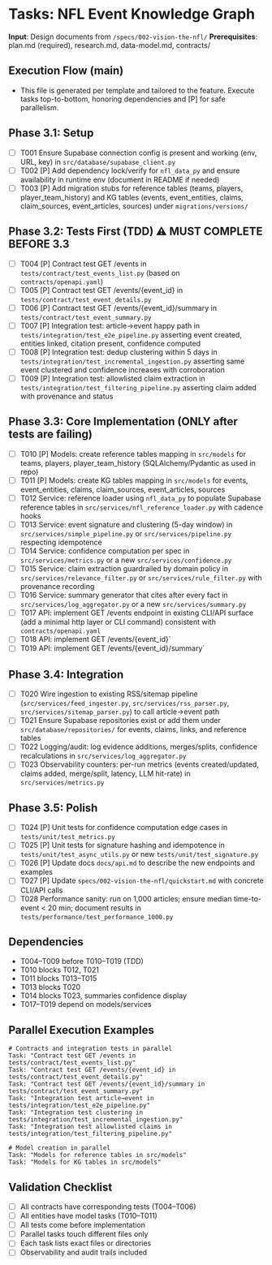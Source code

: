 # Tasks: NFL Event Knowledge Graph

**Input**: Design documents from `/specs/002-vision-the-nfl/`
**Prerequisites**: plan.md (required), research.md, data-model.md, contracts/

## Execution Flow (main)
- This file is generated per template and tailored to the feature. Execute tasks top-to-bottom, honoring dependencies and [P] for safe parallelism.

## Phase 3.1: Setup
- [ ] T001 Ensure Supabase connection config is present and working (env, URL, key) in `src/database/supabase_client.py`
- [ ] T002 [P] Add dependency lock/verify for `nfl_data_py` and ensure availability in runtime env (document in README if needed)
- [ ] T003 [P] Add migration stubs for reference tables (teams, players, player_team_history) and KG tables (events, event_entities, claims, claim_sources, event_articles, sources) under `migrations/versions/`

## Phase 3.2: Tests First (TDD) ⚠️ MUST COMPLETE BEFORE 3.3
- [ ] T004 [P] Contract test GET /events in `tests/contract/test_events_list.py` (based on `contracts/openapi.yaml`)
- [ ] T005 [P] Contract test GET /events/{event_id} in `tests/contract/test_event_details.py`
- [ ] T006 [P] Contract test GET /events/{event_id}/summary in `tests/contract/test_event_summary.py`
- [ ] T007 [P] Integration test: article→event happy path in `tests/integration/test_e2e_pipeline.py` asserting event created, entities linked, citation present, confidence computed
- [ ] T008 [P] Integration test: dedup clustering within 5 days in `tests/integration/test_incremental_ingestion.py` asserting same event clustered and confidence increases with corroboration
- [ ] T009 [P] Integration test: allowlisted claim extraction in `tests/integration/test_filtering_pipeline.py` asserting claim added with provenance and status

## Phase 3.3: Core Implementation (ONLY after tests are failing)
- [ ] T010 [P] Models: create reference tables mapping in `src/models` for teams, players, player_team_history (SQLAlchemy/Pydantic as used in repo)
- [ ] T011 [P] Models: create KG tables mapping in `src/models` for events, event_entities, claims, claim_sources, event_articles, sources
- [ ] T012 Service: reference loader using `nfl_data_py` to populate Supabase reference tables in `src/services/nfl_reference_loader.py` with cadence hooks
- [ ] T013 Service: event signature and clustering (5-day window) in `src/services/simple_pipeline.py` or `src/services/pipeline.py` respecting idempotence
- [ ] T014 Service: confidence computation per spec in `src/services/metrics.py` or a new `src/services/confidence.py`
- [ ] T015 Service: claim extraction guardrailed by domain policy in `src/services/relevance_filter.py` or `src/services/rule_filter.py` with provenance recording
- [ ] T016 Service: summary generator that cites after every fact in `src/services/log_aggregator.py` or a new `src/services/summary.py`
- [ ] T017 API: implement GET /events endpoint in existing CLI/API surface (add a minimal http layer or CLI command) consistent with `contracts/openapi.yaml`
- [ ] T018 API: implement GET /events/{event_id}`
- [ ] T019 API: implement GET /events/{event_id}/summary`

## Phase 3.4: Integration
- [ ] T020 Wire ingestion to existing RSS/sitemap pipeline (`src/services/feed_ingester.py`, `src/services/rss_parser.py`, `src/services/sitemap_parser.py`) to call article→event path
- [ ] T021 Ensure Supabase repositories exist or add them under `src/database/repositories/` for events, claims, links, and reference tables
- [ ] T022 Logging/audit: log evidence additions, merges/splits, confidence recalculations in `src/services/log_aggregator.py`
- [ ] T023 Observability counters: per-run metrics (events created/updated, claims added, merge/split, latency, LLM hit-rate) in `src/services/metrics.py`

## Phase 3.5: Polish
- [ ] T024 [P] Unit tests for confidence computation edge cases in `tests/unit/test_metrics.py`
- [ ] T025 [P] Unit tests for signature hashing and idempotence in `tests/unit/test_async_utils.py` or new `tests/unit/test_signature.py`
- [ ] T026 [P] Update docs `docs/api.md` to describe the new endpoints and examples
- [ ] T027 [P] Update `specs/002-vision-the-nfl/quickstart.md` with concrete CLI/API calls
- [ ] T028 Performance sanity: run on 1,000 articles; ensure median time-to-event < 20 min; document results in `tests/performance/test_performance_1000.py`

## Dependencies
- T004–T009 before T010–T019 (TDD)
- T010 blocks T012, T021
- T011 blocks T013–T015
- T013 blocks T020
- T014 blocks T023, summaries confidence display
- T017–T019 depend on models/services

## Parallel Execution Examples
```
# Contracts and integration tests in parallel
Task: "Contract test GET /events in tests/contract/test_events_list.py"
Task: "Contract test GET /events/{event_id} in tests/contract/test_event_details.py"
Task: "Contract test GET /events/{event_id}/summary in tests/contract/test_event_summary.py"
Task: "Integration test article→event in tests/integration/test_e2e_pipeline.py"
Task: "Integration test clustering in tests/integration/test_incremental_ingestion.py"
Task: "Integration test allowlisted claims in tests/integration/test_filtering_pipeline.py"

# Model creation in parallel
Task: "Models for reference tables in src/models"
Task: "Models for KG tables in src/models"
```

## Validation Checklist
- [ ] All contracts have corresponding tests (T004–T006)
- [ ] All entities have model tasks (T010–T011)
- [ ] All tests come before implementation
- [ ] Parallel tasks touch different files only
- [ ] Each task lists exact files or directories
- [ ] Observability and audit trails included
